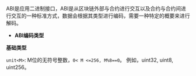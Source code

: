 ABI是应用二进制接口，ABI是从区块链外部与合约进行交互以及合约与合约间进行交互的一种标准方式，数据会根据其类型进行编码，需要一种特定的概要来进行解码。

- **ABI编码类型**

**基础类型**

`unit<M>`: M位的无符号整数，`0< M <=256, M%8==0`。 例如，uint32, uint8, uint256。
